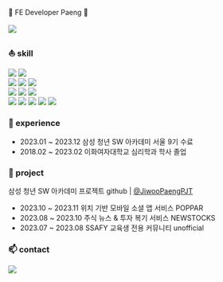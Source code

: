 🌊 FE Developer Paeng 🌊
<br><br>
<a href="https://teal-ticket-b0c.notion.site/FE-724a72ee054f488a9164237e37158003?pvs=4" target="_blank"><img src="https://img.shields.io/badge/portfolio-000000?style=flat-square&logo=Notion&logoColor=white"/></a>

###  :sailboat: skill <br>
<img src="https://img.shields.io/badge/Python-3776AB?style=for-the-badge&logo=Python&logoColor=white"> <img src="https://img.shields.io/badge/Django-092E20?style=for-the-badge&logo=Django&logoColor=white"> <br>
<img src="https://img.shields.io/badge/JavaScript-F7DF1E?style=for-the-badge&logo=JavaScript&logoColor=black"> 
<img src="https://img.shields.io/badge/TypeScript-3178C6?style=for-the-badge&logo=TypeScript&logoColor=white"> 
<img src="https://img.shields.io/badge/Node.js-339933?style=for-the-badge&logo=Node.js&logoColor=white"> <br>
<img src="https://img.shields.io/badge/React-61DAFB?style=for-the-badge&logo=React&logoColor=black">
<img src="https://img.shields.io/badge/Next.js-000000?style=for-the-badge&logo=Next.js&logoColor=white">
<img src="https://img.shields.io/badge/React Native-61DAFB?style=for-the-badge&logo=Create React App&logoColor=black"> <br>
<img src="https://img.shields.io/badge/figma-F24E1E?style=for-the-badge&logo=figma&logoColor=white">
<img src="https://img.shields.io/badge/Git-F05032?style=for-the-badge&logo=Git&logoColor=white">
<img src="https://img.shields.io/badge/GitLab-FC6D26?style=for-the-badge&logo=GitLab&logoColor=white">
<img src="https://img.shields.io/badge/GitHub-181717?style=for-the-badge&logo=GitHub&logoColor=white">
<img src="https://img.shields.io/badge/Jira-0052CC?style=for-the-badge&logo=Jira&logoColor=white">
<br>

###  :sunrise: experience
- 2023.01 ~ 2023.12   삼성 청년 SW 아카데미 서울 9기 수료
- 2018.02 ~ 2023.02   이화여자대학교 심리학과 학사 졸업

###  :milky_way: project
삼성 청년 SW 아카데미 프로젝트 github | <a href="https://github.com/JiwooPaengPJT" target="_blank">@JiwooPaengPJT</a>
- 2023.10 ~ 2023.11   위치 기반 모바일 소셜 앱 서비스 POPPAR
- 2023.08 ~ 2023.10   주식 뉴스 & 투자 복기 서비스 NEWSTOCKS
- 2023.07 ~ 2023.08   SSAFY 교육생 전용 커뮤니티 unofficial <br>


### 📫 contact
<a href="mailto" target="_blank"><img src="https://img.shields.io/badge/paengzw@gmail.com-EA4335?style=flat-square&logo=Gmail&logoColor=white"/></a>

<!--
**JiwooPaeng/JiwooPaeng** is a ✨ _special_ ✨ repository because its `README.md` (this file) appears on your GitHub profile.

Here are some ideas to get you started:

- 🔭 I’m currently working on ...
- 🌱 I’m currently learning ...
- 👯 I’m looking to collaborate on ...
- 🤔 I’m looking for help with ...
- 💬 Ask me about ...
- 📫 How to reach me: ...
- 😄 Pronouns: ...
- ⚡ Fun fact: ...
-->
